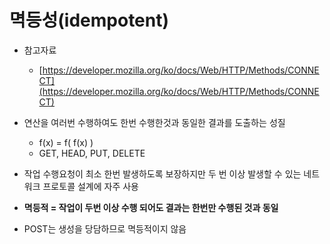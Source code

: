 # 멱등성(idempotent)

- 참고자료
    - [https://developer.mozilla.org/ko/docs/Web/HTTP/Methods/CONNECT](https://developer.mozilla.org/ko/docs/Web/HTTP/Methods/CONNECT)
- 연산을 여러번 수행하여도 한번 수행한것과 동일한 결과를 도출하는 성질
    - f(x) = f( f(x) )
    - GET, HEAD, PUT, DELETE

- 작업 수행요청이 최소 한번 발생하도록 보장하지만 두 번 이상 발생할 수 있는 네트워크 프로토콜 설계에 자주 사용
- **멱등적 = 작업이 두번 이상 수행 되어도 결과는 한번만 수행된 것과 동일**

- POST는 생성을 당담하므로 멱등적이지 않음